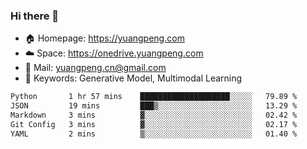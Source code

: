 ### Hi there 👋

- 🏠 Homepage: https://yuangpeng.com
- ☁️ Space: https://onedrive.yuangpeng.com
- 📧 Mail: yuangpeng.cn@gmail.com
- 🌅 Keywords: Generative Model, Multimodal Learning

<!--
**yuangpeng/yuangpeng** is a ✨ _special_ ✨ repository because its `README.md` (this file) appears on your GitHub profile.

Here are some ideas to get you started:

- 🔭 I’m currently working on ...
- 🌱 I’m currently learning ...
- 👯 I’m looking to collaborate on ...
- 🤔 I’m looking for help with ...
- 💬 Ask me about ...
- 📫 How to reach me: ...
- 😄 Pronouns: ...
- ⚡ Fun fact: ...
-->

<!--START_SECTION:waka-->

```txt
Python       1 hr 57 mins    ████████████████████░░░░░   79.89 %
JSON         19 mins         ███▒░░░░░░░░░░░░░░░░░░░░░   13.29 %
Markdown     3 mins          ▓░░░░░░░░░░░░░░░░░░░░░░░░   02.42 %
Git Config   3 mins          ▓░░░░░░░░░░░░░░░░░░░░░░░░   02.17 %
YAML         2 mins          ▒░░░░░░░░░░░░░░░░░░░░░░░░   01.40 %
```

<!--END_SECTION:waka-->

